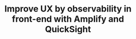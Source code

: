---
title: Improve UX by observability in front-end with Amplify and QuickSight
description: Observability in product development is to detect where and when bad user experience happens, and get an idea of what causes that helps the developer reduce time to improve. This article shows how to quickly set up a foundation of observability in the front-end with Amplify and QuickSight that helps developers to decrease time to improve user experience.
authorIds:
  - watilde
href: https://watilde.medium.com/improve-ux-by-observability-in-front-end-with-amplify-and-quicksight-e7083ec1913b
banner: "./banner.png"
platforms: 
  - React
  - JavaScript
categories: 
  - Analytics
  - Amplify Console
  - Monitoring
---